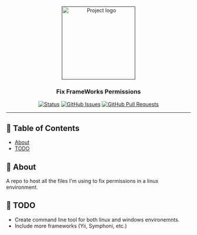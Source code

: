 <p align="center">
  <a href="" rel="noopener">
 <img width=200px height=200px src="https://res.cloudinary.com/dwq0cerli/image/upload/v1590812390/3064443877_d0bfb962-eabe-474a-ae8e-6360700af8e4.png" alt="Project logo"></a>
</p>

<h3 align="center">Fix FrameWorks Permissions</h3>

<div align="center">

[![Status](https://img.shields.io/badge/status-active-success.svg)]()
[![GitHub Issues](https://img.shields.io/github/issues/kylelobo/The-Documentation-Compendium.svg)](https://github.com/MohAnghabo/fix-frameworks-permissions/issues)
[![GitHub Pull Requests](https://img.shields.io/github/issues-pr/kylelobo/The-Documentation-Compendium.svg)](https://github.com/MohAnghabo/fix-frameworks-permissions/pulls)

</div>

---

## 📝 Table of Contents

- [About](#about)
- [TODO](#TODO.md)

## 🧐 About <a name = "about"></a>

A repo to host all the files I'm using to fix permissions in a linux environment.

## 🚀 TODO <a name = "TODO"></a>

- Create command line tool for both linux and windows environemnts.
- Include more frameworks (Yii, Symphoni, etc.)